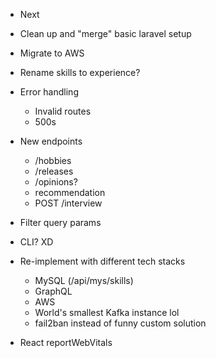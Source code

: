 - Next
- Clean up and "merge" basic laravel setup
- Migrate to AWS

- Rename skills to experience?
- Error handling
  - Invalid routes
  - 500s
- New endpoints
  - /hobbies
  - /releases
  - /opinions?
  - recommendation
  - POST /interview
- Filter query params
- CLI? XD
- Re-implement with different tech stacks
  - MySQL (/api/mys/skills)
  - GraphQL
  - AWS
  - World's smallest Kafka instance lol
  - fail2ban instead of funny custom solution
- React reportWebVitals
